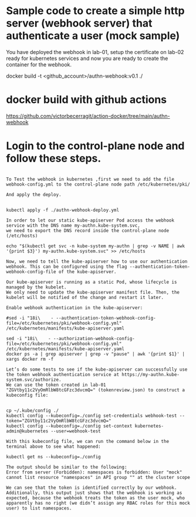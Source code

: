
# Sample code to create a simple http server (webhook server) that authenticate a user (mock sample)

You have deployed the webhook in lab-01, setup the certificate on lab-02 ready for kubernetes services and now you are ready to create the container for the webhook.

docker build -t <github_account>/authn-webhook:v0.1 ./

# docker build with github actions

https://github.com/victorbecerragit/action-docker/tree/main/authn-webhook


# Login to the control-plane node and follow these steps.

```shell

To Test the webhook in kubernetes ,first we need to add the file webhook-config.yml to the control-plane node path /etc/kubernetes/pki/

And apply the deploy.


kubectl apply -f ./authn-webhook-deploy.yml

In order to let our static kube-apiserver Pod access the webhook service with the DNS name my-authn.kube-system.svc, 
we need to export the DNS record inside the control-plane node (/etc/hosts)

echo "$(kubectl get svc -n kube-system my-authn | grep -v NAME | awk '{print $3}') my-authn.kube-system.svc" >> /etc/hosts

Now, we need to tell the kube-apiserver how to use our authentication webhook. This can be configured using the flag --authentication-token-webhook-config-file of the kube-apiserver.

Our kube-apiserver is running as a static Pod, whose lifecycle is managed by the kubelet. 
We only need to update the kube-apiserver manifest file. Then, the kubelet will be notified of the change and restart it later. 

Enable webhook authentication in the kube-apiserver:

#sed -i "18i\    - --authentication-token-webhook-config-file=/etc/kubernetes/pki/webhook-config.yml" /etc/kubernetes/manifests/kube-apiserver.yaml

sed -i "18i\    - --authorization-webhook-config-file=/etc/kubernetes/pki/webhook-config.yml" /etc/kubernetes/manifests/kube-apiserver.yaml
docker ps -a | grep apiserver | grep -v "pause" | awk '{print $1}' | xargs docker rm -f

Let’s do some tests to see if the kube-apiserver can successfully use the token webhook authentication service at https://my-authn.kube-system.svc/authorize. 
We can use the token created in lab-01 "ZGVtby11c2VyOmRlbW8tcGFzc3dvcmQ=" (tokenreview.json) to construct a kubeconfig file:


cp ~/.kube/config ./
kubectl config --kubeconfig=./config set-credentials webhook-test --token="ZGVtby11c2VyOmRlbW8tcGFzc3dvcmQ="
kubectl config --kubeconfig=./config set-context kubernetes-admin@kubernetes --user=webhook-test

With this kubeconfig file, we can run the command below in the terminal above to see what happened:

kubectl get ns --kubeconfig=./config

The output should be similar to the following:
Error from server (Forbidden): namespaces is forbidden: User "mock" cannot list resource "namespaces" in API group "" at the cluster scope

We can see that the token is identified correctly by our webhook. Additionally, this output just shows that the webhook is working as expected, because the webhook treats the token as the user mock, who apparently has no right (we didn’t assign any RBAC roles for this mock user) to list namespaces.

```
